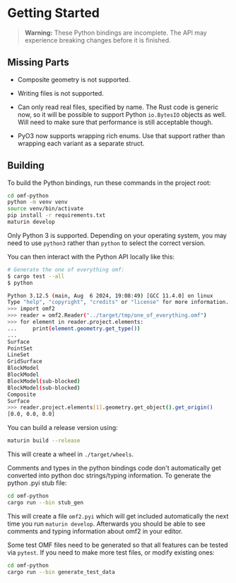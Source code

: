 # Getting Started

> **Warning:**
> These Python bindings are incomplete.
> The API may experience breaking changes before it is finished.

## Missing Parts

- Composite geometry is not supported.

- Writing files is not supported.

- Can only read real files, specified by name. The Rust code is generic now, so it will be
  possible to support Python `io.BytesIO` objects as well. Will need to make sure that
  performance is still acceptable though.

- PyO3 now supports wrapping rich enums.
  Use that support rather than wrapping each variant as a separate struct.

## Building

To build the Python bindings, run these commands in the project root:

```sh
cd omf-python
python -m venv venv
source venv/bin/activate
pip install -r requirements.txt
maturin develop
```

Only Python 3 is supported.
Depending on your operating system, you may need to use `python3` rather than `python`
to select the correct version.

You can then interact with the Python API locally like this:

```sh
# Generate the one of everything omf:
$ cargo test --all
$ python

Python 3.12.5 (main, Aug  6 2024, 19:08:49) [GCC 11.4.0] on linux
Type "help", "copyright", "credits" or "license" for more information.
>>> import omf2
>>> reader = omf2.Reader("../target/tmp/one_of_everything.omf")
>>> for element in reader.project.elements:
...     print(element.geometry.get_type())
...
Surface
PointSet
LineSet
GridSurface
BlockModel
BlockModel
BlockModel(sub-blocked)
BlockModel(sub-blocked)
Composite
Surface
>>> reader.project.elements[1].geometry.get_object().get_origin()
[0.0, 0.0, 0.0]
```

You can build a release version using:

```sh
maturin build --release
```

This will create a wheel in `./target/wheels`.

Comments and types in the python bindings code don't automatically get converted into python doc strings/typing information.
To generate the python .pyi stub file:
```sh
cd omf-python
cargo run --bin stub_gen
```

This will create a file `omf2.pyi` which will get included automatically the next time you run `maturin develop`.
Afterwards you should be able to see comments and typing information about omf2 in your editor.

Some test OMF files need to be generated so that all features can be tested via `pytest`. If you need to make more test
files, or modify existing ones:

```sh
cd omf-python
cargo run --bin generate_test_data
```
